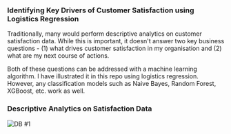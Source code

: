 ### Identifying Key Drivers of Customer Satisfaction using Logistics Regression
Traditionally, many would perform descriptive analytics on customer satisfaction data. While this is important, it doesn't answer two key business questions - (1) what drives customer satisfaction in my organisation and (2) what are my next course of actions.

Both of these questions can be addressed with a machine learning algorithm. I have illustrated it in this repo using logistics regression. However, any classification models such as Naive Bayes, Random Forest, XGBoost, etc. work as well.

### Descriptive Analytics on Satisfaction Data
![DB #1](https://user-images.githubusercontent.com/85472923/121229665-d489aa80-c8c0-11eb-89cd-1418a3d4ba91.jpg)
